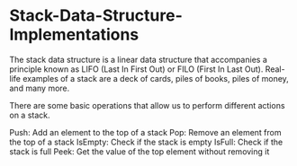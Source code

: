 # Stack-Data-Structure-Implementations
The stack data structure is a linear data structure that accompanies a principle known as  LIFO (Last In First Out) or
FILO (First In Last Out). Real-life examples of a stack are a deck of cards, piles of books, piles of money, and many more.

There are some basic operations that allow us to perform different actions on a stack.

Push: Add an element to the top of a stack
Pop: Remove an element from the top of a stack
IsEmpty: Check if the stack is empty
IsFull: Check if the stack is full
Peek: Get the value of the top element without removing it
